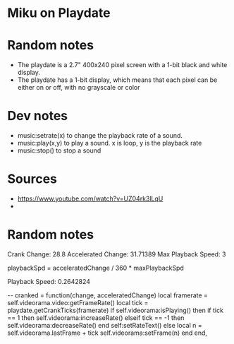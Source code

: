 # Miku on Playdate

# Random notes
- The playdate is a 2.7" 400x240 pixel screen with a 1-bit black and white display.
- The playdate has a 1-bit display, which means that each pixel can be either on or off, with no grayscale or color

# Dev notes
- music:setrate(x) to change the playback rate of a sound. 
- music:play(x,y) to play a sound. x is loop, y is the playback rate
- music:stop() to stop a sound


# Sources
- https://www.youtube.com/watch?v=UZ04rk3lLqU
- 

# Random notes

Crank Change: 28.8
Accelerated Change: 31.71389
Max Playback Speed: 3

playbackSpd = acceleratedChange / 360 * maxPlaybackSpd

Playback Speed: 0.2642824

--
cranked = function(change, acceleratedChange)
			local framerate = self.videorama.video:getFrameRate()
			local tick = playdate.getCrankTicks(framerate)
			if self.videorama:isPlaying() then
				if tick == 1 then
					self.videorama:increaseRate()
				elseif tick == -1 then
					self.videorama:decreaseRate()
				end
				self:setRateText()
			else
				local n = self.videorama.lastFrame + tick
				self.videorama:setFrame(n)
			end
		end,